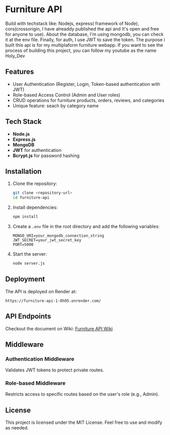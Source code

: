 # Furniture API

Build with techstack like: Nodejs, express( framework of Node), cors(crossorigin, I have alreaddy published the api and It's open and free for anyone to use). About the database, I'm using mongodb, you can check it at the env file. Finally, for auth, I use JWT to save the token.
The purpose i built this api is for my multiplaform furniture webapp. If you want to see the process of building this project, you can follow my youtube as the name Holy_Dev

## Features

- User Authentication (Register, Login, Token-based authentication with JWT)
- Role-based Access Control (Admin and User roles)
- CRUD operations for furniture products, orders, reviews, and categories
- Unique feature: seach by category name

## Tech Stack

- **Node.js**
- **Express.js**
- **MongoDB**
- **JWT** for authentication
- **Bcrypt.js** for password hashing

## Installation

1. Clone the repository:
   ```bash
   git clone <repository-url>
   cd furniture-api
   ```

2. Install dependencies:
   ```bash
   npm install
   ```

3. Create a `.env` file in the root directory and add the following variables:
   ```env
   MONGO_URI=your_mongodb_connection_string
   JWT_SECRET=your_jwt_secret_key
   PORT=5000
   ```

4. Start the server:
   ```bash
   node server.js
   ```

## Deployment

The API is deployed on Render at:
```
https://furniture-api-1-8h05.onrender.com/
```

## API Endpoints

Checkout the document on Wiki: [Furniture API Wiki](https://github.com/Gianguyen1234/furniture-api/wiki)

## Middleware

### Authentication Middleware
Validates JWT tokens to protect private routes.

### Role-based Middleware
Restricts access to specific routes based on the user's role (e.g., Admin).


## License
This project is licensed under the MIT License. Feel free to use and modify as needed.
